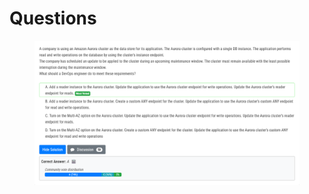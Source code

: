 # Questions

<figure><img src="../../.gitbook/assets/image (24).png" alt=""><figcaption></figcaption></figure>
